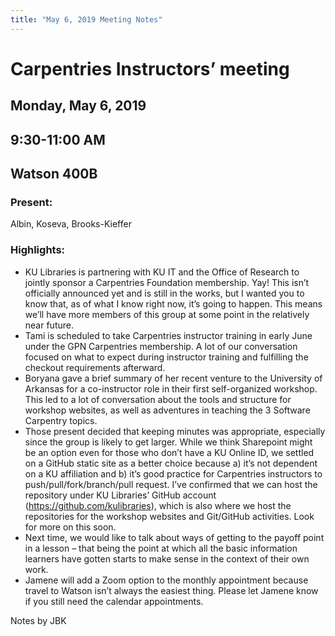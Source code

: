 ```yaml
---
title: "May 6, 2019 Meeting Notes"
---
```


# Carpentries Instructors’ meeting
## Monday, May 6, 2019
## 9:30-11:00 AM
## Watson 400B

### Present:
Albin, Koseva, Brooks-Kieffer

### Highlights:
- KU Libraries is partnering with KU IT and the Office of Research to jointly sponsor a Carpentries Foundation membership. Yay! This isn’t officially announced yet and is still in the works, but I wanted you to know that, as of what I know right now, it’s going to happen. This means we’ll have more members of this group at some point in the relatively near future.
- Tami is scheduled to take Carpentries instructor training in early June under the GPN Carpentries membership. A lot of our conversation focused on what to expect during instructor training and fulfilling the checkout requirements afterward.
- Boryana gave a brief summary of her recent venture to the University of Arkansas for a co-instructor role in their first self-organized workshop. This led to a lot of conversation about the tools and structure for workshop websites, as well as adventures in teaching the 3 Software Carpentry topics.
- Those present decided that keeping minutes was appropriate, especially since the group is likely to get larger. While we think Sharepoint might be an option even for those who don’t have a KU Online ID, we settled on a GitHub static site as a better choice because a) it’s not dependent on a KU affiliation and b) it’s good practice for Carpentries instructors to push/pull/fork/branch/pull request. I’ve confirmed that we can host the repository under KU Libraries’ GitHub account (https://github.com/kulibraries), which is also where we host the repositories for the workshop websites and Git/GitHub activities. Look for more on this soon.
- Next time, we would like to talk about ways of getting to the payoff point in a lesson – that being the point at which all the basic information learners have gotten starts to make sense in the context of their own work.
- Jamene will add a Zoom option to the monthly appointment because travel to Watson isn’t always the easiest thing. Please let Jamene know if you still need the calendar appointments.

Notes by JBK
